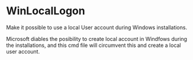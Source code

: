 # WinLocalLogon
Make it possible to use a local User account during Windows installations.

Microsoft diables the posibility to create local account in Windfows during the installations, and this cmd file will circumvent this and create a local user account.
